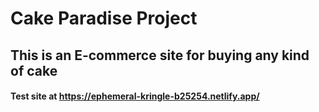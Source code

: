 # Cake Paradise Project
## This is an E-commerce site for buying any kind of cake

#### Test site at https://ephemeral-kringle-b25254.netlify.app/
